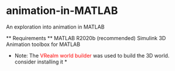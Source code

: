 # animation-in-MATLAB
An exploration into animation in MATLAB

** Requirements **
MATLAB R2020b (recommended)
Simulink 3D Animation toolbox for MATLAB

* Note: The <span style="color:red">VRealm world builder</span> was used to build the 3D world. consider installing it *

